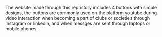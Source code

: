 The website made through this  repristory includes 4 buttons with simple designs, 
the buttons are commonly used on the platform youtube during video interaction
when  becoming a part of clubs or societies through instagram or linkedin,
and when messges are sent through laptops or mobile phones.
